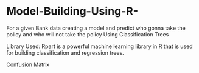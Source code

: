 # Model-Building-Using-R-
For a given Bank data creating a model and predict who gonna take the policy and who will not take the policy 
Using Classification Trees 

Library Used:
Rpart is a powerful machine learning library in R that is used for building classification and regression trees.

Confusion Matrix 



